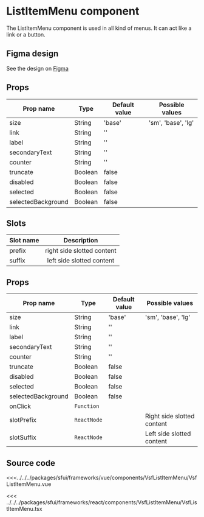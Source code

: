 # ListItemMenu component

The ListItemMenu component is used in all kind of menus. It can act like a link or a button.

<Generate />

## Figma design

See the design on [Figma](https://www.figma.com/file/CWOkbpne0tDpSenT4ZEUTQ/%F0%9F%9B%A0-SFUI-2.0-%7C-Development?node-id=10928%3A14248)

<!-- vue -->

## Props

| Prop name          | Type    | Default value | Possible values    |
| ------------------ | ------- | ------------- | ------------------ |
| size               | String  | 'base'        | 'sm', 'base', 'lg' |
| link               | String  | ''            |                    |
| label              | String  | ''            |                    |
| secondaryText      | String  | ''            |                    |
| counter            | String  | ''            |                    |
| truncate           | Boolean | false         |                    |
| disabled           | Boolean | false         |                    |
| selected           | Boolean | false         |                    |
| selectedBackground | Boolean | false         |                    |

## Slots

| Slot name |        Description         |
| --------- | :------------------------: |
| prefix    | right side slotted content |
| suffix    | left side slotted content  |

<!-- end vue -->

<!-- react -->

## Props

| Prop name          | Type        | Default value | Possible values            |
| ------------------ | ----------- | ------------- | -------------------------- |
| size               | String      | 'base'        | 'sm', 'base', 'lg'         |
| link               | String      | ''            |                            |
| label              | String      | ''            |                            |
| secondaryText      | String      | ''            |                            |
| counter            | String      | ''            |                            |
| truncate           | Boolean     | false         |                            |
| disabled           | Boolean     | false         |                            |
| selected           | Boolean     | false         |                            |
| selectedBackground | Boolean     | false         |                            |
| onClick            | `Function`  |               |                            |
| slotPrefix         | `ReactNode` |               | Right side slotted content |
| slotSuffix         | `ReactNode` |               | Left side slotted content  |

<!-- end react -->

## Source code

<!-- vue -->

<<<../../../packages/sfui/frameworks/vue/components/VsfListItemMenu/VsfListItemMenu.vue

<!-- end vue -->
<!-- react -->

<<< ../../../packages/sfui/frameworks/react/components/VsfListItemMenu/VsfListItemMenu.tsx

<!-- end react -->
